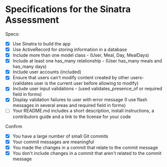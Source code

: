 # Specifications for the Sinatra Assessment

Specs:
- [x] Use Sinatra to build the app
- [x] Use ActiveRecord for storing information in a database
- [x] Include more than one model class - (User, Meal, Day, MealDays)
- [x] Include at least one has_many relationship - (User has_many meals and has_many days)
- [x] Include user accounts (included)
- [x] Ensure that users can't modify content created by other users- (validates user is the current user before allowing to modify)
- [x] Include user input validations - (used validates_presence_of or required field in forms)
- [x] Display validation failures to user with error message (I use flash messages in several areas and required field in forms)
- [ ] Your README.md includes a short description, install instructions, a contributors guide and a link to the license for your code

Confirm
- [x] You have a large number of small Git commits
- [x] Your commit messages are meaningful
- [x] You made the changes in a commit that relate to the commit message
- [x] You don't include changes in a commit that aren't related to the commit message
